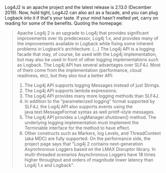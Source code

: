 Log4J2 is an apache project and the latest release is 2.13.0 (December 2019). Now, hold tight, Log4J2 can also act as a
facade, and you can plug Logback into it if that's your taste. If your mind hasn't melted yet, carry on reading for some
of the benefits. Quoting the homepage: 

> Apache Log4j 2 is an upgrade to Log4j that provides significant improvements
over its predecessor, Log4j 1.x, and provides many of the improvements available in Logback while fixing some inherent
problems in Logback’s architecture. (...) The Log4j API is a logging facade that may, of course, be used with the Log4j
implementation, but may also be used in front of other logging implementations such as Logback. The Log4j API has
several advantages over SLF4J. Most of them come from the implementation (performance, cloud readiness, etc), but they
also tout a better API:
>1. The Log4j API supports logging Messages instead of just Strings.
>2. The Log4j API supports lambda expressions.
>3. The Log4j API provides many more logging methods than SLF4J.
>4. In addition to the “parameterized logging” format supported by SLF4J, the Log4j API also supports events using the 
 java.text.MessageFormat syntax as well printf-style messages.
>5. The Log4j API provides a LogManager.shutdown() method. The underlying logging implementation must implement the 
 Terminable interface for the method to have effect.
>6. Other constructs such as Markers, log Levels, and ThreadContext (aka MDC) are fully supported.
On the performance side, the project page says that "Log4j 2 contains next-generation Asynchronous Loggers based on 
the LMAX Disruptor library. In multi-threaded scenarios Asynchronous Loggers have 18 times higher throughput and orders
 of magnitude lower latency than Log4j 1.x and Logback".



